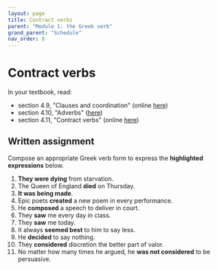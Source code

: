 ```yaml
---
layout: page
title: Contract verbs
parent: "Module 1: the Greek verb"
grand_parent: "Schedule"
nav_order: 8
---
```


# Contract verbs

In your textbook, read:


- section 4.9, "Clauses and coordination" (online [here](https://hellenike.github.io/textbook/topics/module1/clauses/))
- section 4.10, "Adverbs" ([here](https://hellenike.github.io/textbook/topics/module1/adverbs/))
-  section 4.11, "Contract verbs"  (online [here](https://hellenike.github.io/textbook/topics/module1/contracts/))

## Written assignment

Compose an appropriate Greek verb form to express the **highlighted expressions** below.

1. **They were dying** from starvation.
1. The Queen of England **died** on Thursday.
2. **It was being made**.
2. Epic poets **created** a new poem in every performance.
1. He **composed** a speech to deliver in court.
3. They **saw** me every day in class.
4. They **saw** me today.
5. It always **seemed best** to him to say less.
5. He **decided** to say nothing.
6. They **considered** discretion the better part of valor.
7.  No matter how many times he argued, he **was not considered** to be persuasive.

